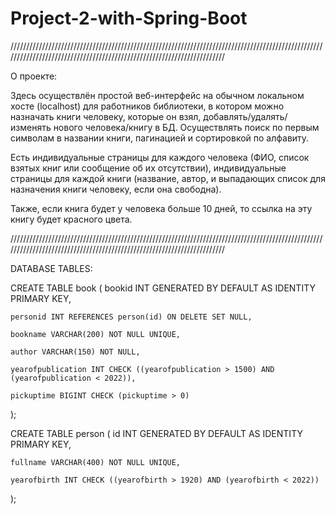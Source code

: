 # Project-2-with-Spring-Boot



///////////////////////////////////////////////////////////////////////////////////////////////////////////////////////////////////////////////////////////////////////

О проекте:

Здесь осуществлён простой веб-интерфейс на обычном локальном хосте (localhost) для работников библиотеки, в котором можно назначать книги человеку, которые он взял, добавлять/удалять/изменять нового человека/книгу в БД. Осуществлять поиск по первым символам в названии книги, пагинацией и сортировкой по алфавиту. 

Есть индивидуальные страницы для каждого человека (ФИО, список взятых книг или сообщение об их отсутствии), индивидуальные страницы для каждой книги (название, автор, и выпадающих список для назначения книги человеку, если она свободна).

Также, если книга будет у человека больше 10 дней, то ссылка на эту книгу будет красного цвета. 

///////////////////////////////////////////////////////////////////////////////////////////////////////////////////////////////////////////////////////////////////////





DATABASE TABLES:


 

CREATE TABLE book
(
    bookid INT GENERATED BY DEFAULT AS IDENTITY PRIMARY KEY,

    personid INT REFERENCES person(id) ON DELETE SET NULL,

    bookname VARCHAR(200) NOT NULL UNIQUE,

    author VARCHAR(150) NOT NULL,

    yearofpublication INT CHECK ((yearofpublication > 1500) AND (yearofpublication < 2022)),

    pickuptime BIGINT CHECK (pickuptime > 0)
);





CREATE TABLE person
(
    id INT GENERATED BY DEFAULT AS IDENTITY PRIMARY KEY,

    fullname VARCHAR(400) NOT NULL UNIQUE,

    yearofbirth INT CHECK ((yearofbirth > 1920) AND (yearofbirth < 2022))
);
